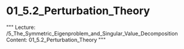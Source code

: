 # 01_5.2_Perturbation_Theory

"""
Lecture: /5_The_Symmetric_Eigenproblem_and_Singular_Value_Decomposition
Content: 01_5.2_Perturbation_Theory
"""

